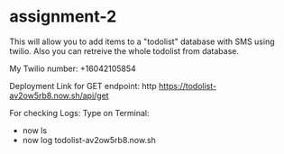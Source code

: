 # assignment-2
This will allow you to add items to a "todolist" database with SMS using twilio. Also you can retreive the whole todolist from database.

My Twilio number: +16042105854

Deployment Link for GET endpoint: http https://todolist-av2ow5rb8.now.sh/api/get

For checking Logs: Type on Terminal:
- now ls
- now log todolist-av2ow5rb8.now.sh
 
 
